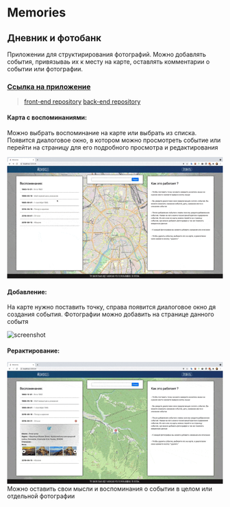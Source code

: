# Memories

## Дневник и фотобанк

Приложении для структирирования фотографий. Можно добавлять события, привязываь их к месту на карте, оставлять комментарии о событии или фотографии.


### [Ссылка на приложение](https://shellipov.github.io/memories_front)

>[front-end repository](https://github.com/shellipov/memories_front)
>[back-end repository](https://github.com/shellipov/memories_back)

#### Карта с воспоминаниями:
  Можно выбрать воспоминание на карте или выбрать из списка.
  Появится диалоговое окно, в котором можно просмотреть событие или перейти на страницу для его подробного просмотра и редактирования

![screenshot](readme-assets/screen_1.gif)

#### Добавление:

  На карте нужно поставить точку, справа появится диалоговое окно дя создания события.
  Фотографии можно добавить на странице данного событя

![screenshot](readme-assets/screen_2.gif)
#### Рерактирование:

![screenshot](readme-assets/screen_3.gif)
  Можно оставить свои мысли и воспоминания о событии в целом или отдельной фотографии
